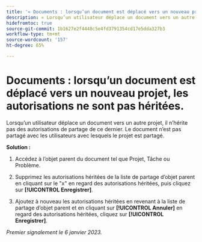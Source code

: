 ```yaml
---
title: '« Documents : lorsqu’un document est déplacé vers un nouveau projet, les autorisations ne sont pas héritées. »'
description: « Lorsqu’un utilisateur déplace un document vers un autre projet, il n’hérite pas des autorisations de partage de ce dernier. Le document n’est pas partagé avec les utilisateurs avec lesquels le projet est partagé.   »
hidefromtoc: true
source-git-commit: 1b1627e2f4448c5e4fd3791354cd17e5dda327b3
workflow-type: tm+mt
source-wordcount: '157'
ht-degree: 65%

---
```



# Documents : lorsqu’un document est déplacé vers un nouveau projet, les autorisations ne sont pas héritées.

<!-- This Known Issue is on the TOC for both Workfront and Workfront Proof-->

Lorsqu’un utilisateur déplace un document vers un autre projet, il n’hérite pas des autorisations de partage de ce dernier. Le document n’est pas partagé avec les utilisateurs avec lesquels le projet est partagé.

**Solution :**

1. Accédez à l’objet parent du document tel que Projet, Tâche ou Problème.

1. Supprimez les autorisations héritées de la liste de partage d’objet parent en cliquant sur le &quot;x&quot; en regard des autorisations héritées, puis cliquez sur **[!UICONTROL Enregistrer]**.

1. Ajoutez à nouveau les autorisations héritées en revenant à la liste de partage d’objet parent et en cliquant sur **[!UICONTROL Annuler]** en regard des autorisations héritées, cliquez sur **[!UICONTROL Enregistrer]**.

_Premier signalement le 6 janvier 2023._

